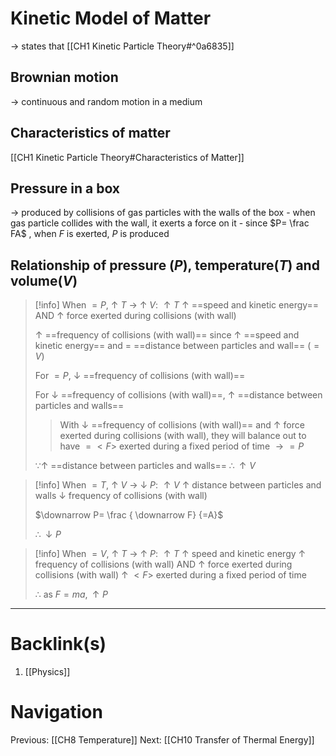 # Kinetic Model of Matter
-> states that [[CH1 Kinetic Particle Theory#^0a6835]]

## Brownian motion
-> continuous and random motion in a medium

## Characteristics of matter
[[CH1 Kinetic Particle Theory#Characteristics of Matter]]

## Pressure in a box
-> produced by collisions of gas particles with the walls of the box
    - when gas particle collides with the wall, it exerts a force on it
    - since $P= \frac FA$ , when $F$ is exerted, $P$ is produced

## Relationship of pressure ($P$), temperature($T$) and volume($V$)
>[!info] When $=P$, $\uparrow$ $T$ -> $\uparrow$ $V$:
>$\uparrow T$
>$\uparrow$ ==speed and kinetic energy==
>AND
>$\uparrow$ force exerted during collisions (with wall)
>
>$\uparrow$ ==frequency of collisions (with wall)== since $\uparrow$  ==speed and kinetic energy== and $=$ ==distance between particles and wall== ($=V$)
>
>For $=P$, $\downarrow$ ==frequency of collisions (with wall)==
>
>For $\downarrow$ ==frequency of collisions (with wall)==, $\uparrow$ ==distance between particles and walls==
>
>>With $\downarrow$ ==frequency of collisions (with wall)== and $\uparrow$ force exerted during collisions (with wall), they will balance out to have $= <F>$ exerted during a fixed period of time $\rightarrow =P$
>
>$\because \uparrow$ ==distance between particles and walls==
>$\therefore \uparrow V$

>[!info] When $=T$, $\uparrow$ $V$ -> $\downarrow$ $P$:
>$\uparrow V$
>$\uparrow$ distance between particles and walls
>$\downarrow$ frequency of collisions (with wall)
>
>$\downarrow P= \frac { \downarrow F} {=A}$
>
>$\therefore \downarrow P$

>[!info] When $=V$, $\uparrow$ $T$ -> $\uparrow$ $P$:
>$\uparrow T$
>$\uparrow$ speed and kinetic energy
>$\uparrow$ frequency of collisions (with wall)
>AND
>$\uparrow$ force exerted during collisions (with wall)
>$\uparrow$ $<F>$ exerted during a fixed period of time
>
>$\therefore$ as $F=ma, \uparrow P$

---
# Backlink(s)
1. [[Physics]]

# Navigation
Previous: [[CH8 Temperature]]
Next: [[CH10 Transfer of Thermal Energy]]
